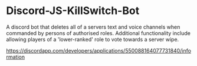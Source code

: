 # Discord-JS-KillSwitch-Bot
A discord bot that deletes all of a servers text and voice channels when commanded by persons of authorised roles. Additional functionality include allowing players of a 'lower-ranked' role to vote towards a server wipe.

https://discordapp.com/developers/applications/550088164077731840/information

